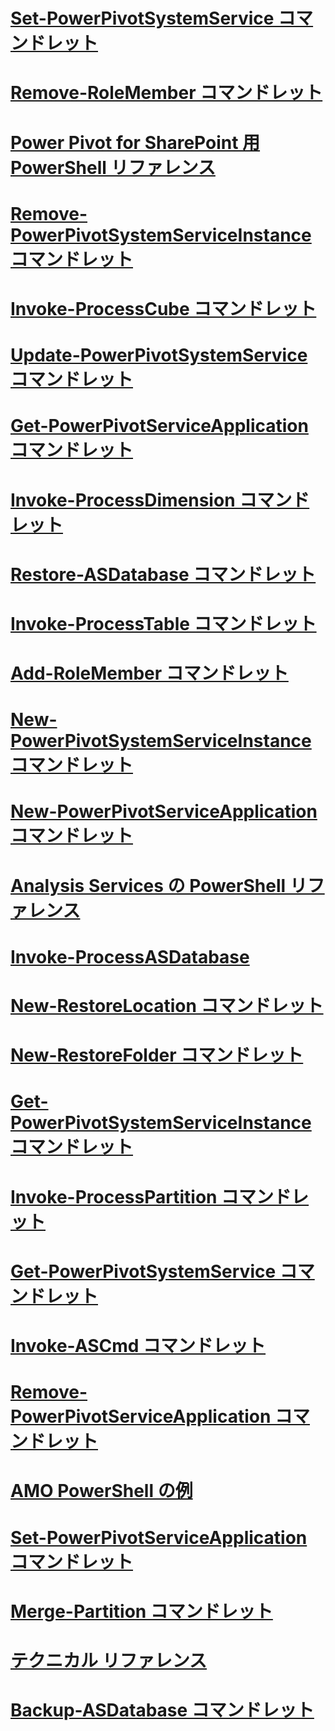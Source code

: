 # [Set-PowerPivotSystemService コマンドレット](set-powerpivotsystemservice-cmdlet.md)
# [Remove-RoleMember コマンドレット](remove-rolemember-cmdlet.md)
# [Power Pivot for SharePoint 用 PowerShell リファレンス](powershell-reference-for-power-pivot-for-sharepoint.md)
# [Remove-PowerPivotSystemServiceInstance コマンドレット](remove-powerpivotsystemserviceinstance-cmdlet.md)
# [Invoke-ProcessCube コマンドレット](invoke-processcube-cmdlet.md)
# [Update-PowerPivotSystemService コマンドレット](update-powerpivotsystemservice-cmdlet.md)
# [Get-PowerPivotServiceApplication コマンドレット](get-powerpivotserviceapplication-cmdlet.md)
# [Invoke-ProcessDimension コマンドレット](invoke-processdimension-cmdlet.md)
# [Restore-ASDatabase コマンドレット](restore-asdatabase-cmdlet.md)
# [Invoke-ProcessTable コマンドレット](invoke-processtable-cmdlet.md)
# [Add-RoleMember コマンドレット](add-rolemember-cmdlet.md)
# [New-PowerPivotSystemServiceInstance コマンドレット](new-powerpivotsystemserviceinstance-cmdlet.md)
# [New-PowerPivotServiceApplication コマンドレット](new-powerpivotserviceapplication-cmdlet.md)
# [Analysis Services の PowerShell リファレンス](analysis-services-powershell-reference.md)
# [Invoke-ProcessASDatabase](invoke-processasdatabase.md)
# [New-RestoreLocation コマンドレット](new-restorelocation-cmdlet.md)
# [New-RestoreFolder コマンドレット](new-restorefolder-cmdlet.md)
# [Get-PowerPivotSystemServiceInstance コマンドレット](get-powerpivotsystemserviceinstance-cmdlet.md)
# [Invoke-ProcessPartition コマンドレット](invoke-processpartition-cmdlet.md)
# [Get-PowerPivotSystemService コマンドレット](get-powerpivotsystemservice-cmdlet.md)
# [Invoke-ASCmd コマンドレット](invoke-ascmd-cmdlet.md)
# [Remove-PowerPivotServiceApplication コマンドレット](remove-powerpivotserviceapplication-cmdlet.md)
# [AMO PowerShell の例](amo-powershell-example.md)
# [Set-PowerPivotServiceApplication コマンドレット](set-powerpivotserviceapplication-cmdlet.md)
# [Merge-Partition コマンドレット](merge-partition-cmdlet.md)
# [テクニカル リファレンス](technical-reference-ssas.md)
# [Backup-ASDatabase コマンドレット](backup-asdatabase-cmdlet.md)
